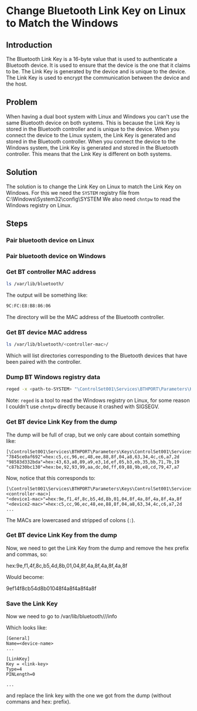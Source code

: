 # Change Bluetooth Link Key on Linux to Match the Windows

## Introduction

The Bluetooth Link Key is a 16-byte value that is used to authenticate a Bluetooth device. It is used to ensure that the device is the one that it claims to be. The Link Key is generated by the device and is unique to the device. The Link Key is used to encrypt the communication between the device and the host.

## Problem

When having a dual boot system with Linux and Windows you can't use the same Bluetooth device on both systems. This is because the Link Key is stored in the Bluetooth controller and is unique to the device. When you connect the device to the Linux system, the Link Key is generated and stored in the Bluetooth controller. When you connect the device to the Windows system, the Link Key is generated and stored in the Bluetooth controller. This means that the Link Key is different on both systems.

## Solution

The solution is to change the Link Key on Linux to match the Link Key on Windows.
For this we need the `SYSTEM` registry file from C:\Windows\System32\config\SYSTEM
We also need `chntpw` to read the Windows registry on Linux.

## Steps

### Pair bluetooth device on Linux

### Pair bluetooth device on Windows

### Get BT controller MAC address

```bash
ls /var/lib/bluetooth/
```

The output will be something like:

```bash
9C:FC:E8:B8:86:06
```

The directory will be the MAC address of the Bluetooth controller.

### Get BT device MAC address

```bash
ls /var/lib/bluetooth/<controller-mac>/
```

Which will list directories corresponding to the Bluetooth devices that have been paired with the controller.

### Dump BT Windows registry data

```bash
reged -x <path-to-SYSTEM> "\ControlSet001\Services\BTHPORT\Parameters\Keys" '\\' tmp.reg
```

Note: `reged` is a tool to read the Windows registry on Linux, for some reason I couldn't use `chntpw` directly because it crashed with SIGSEGV.

### Get BT device Link Key from the dump

The dump will be full of crap, but we only care about contain something like:

```
[\ControlSet001\Services\BTHPORT\Parameters\Keys\ControlSet001\Services\BTHPORT\Parameters\Keys\9cfce8b88606]
"7845ce0af692"=hex:c5,cc,96,ec,48,ee,88,8f,04,a8,63,34,4c,c6,a7,2d
"98583d332bda"=hex:43,63,a8,89,a9,e3,1d,ef,05,b3,eb,35,bb,71,7b,19
"c87b230bc130"=hex:be,92,93,99,aa,dc,0d,ff,69,88,9b,e8,cd,79,47,a7
```

Now, notice that this corresponds to:


```
[\ControlSet001\Services\BTHPORT\Parameters\Keys\ControlSet001\Services\BTHPORT\Parameters\Keys\<controller-mac>]
"<device1-mac>"=hex:9e,f1,4f,8c,b5,4d,8b,01,04,8f,4a,8f,4a,8f,4a,8f
"<device2-mac>"=hex:c5,cc,96,ec,48,ee,88,8f,04,a8,63,34,4c,c6,a7,2d
...
```

The MACs are lowercased and stripped of colons (`:`).

### Get BT device Link Key from the dump

Now, we need to get the Link Key from the dump and remove the hex prefix and commas, so:

hex:9e,f1,4f,8c,b5,4d,8b,01,04,8f,4a,8f,4a,8f,4a,8f

Would become:

9ef14f8cb54d8b01048f4a8f4a8f4a8f


### Save the Link Key

Now we need to go to /var/lib/bluetooth/<controller-mac>/<device-mac>/info

Which looks like:

```
[General]
Name=<device-name>
...

[LinkKey]
Key = <link-key>
Type=4
PINLength=0

...
```

and replace the link key with the one we got from the dump (without commans and hex: prefix).


